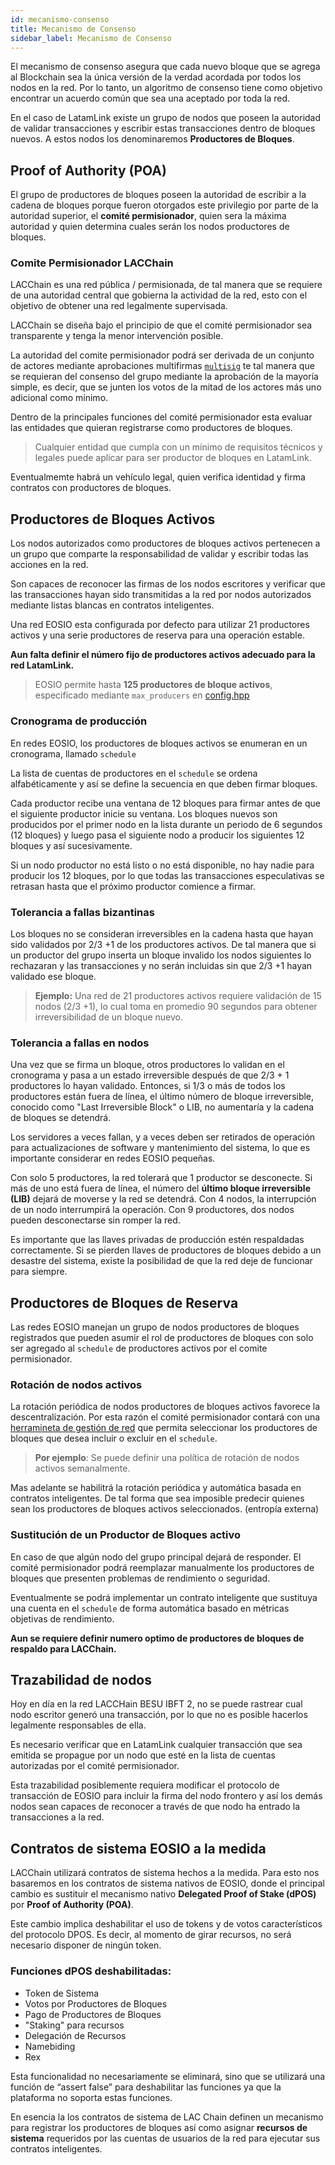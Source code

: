 ```yaml
---
id: mecanismo-consenso
title: Mecanismo de Consenso
sidebar_label: Mecanismo de Consenso
---
```


El mecanismo de consenso asegura que cada nuevo bloque que se agrega al Blockchain sea la única versión de la verdad acordada por todos los nodos en la red. Por lo tanto, un algoritmo de consenso tiene como objetivo encontrar un acuerdo común que sea una aceptado por toda la red.

En el caso de LatamLink existe un grupo de nodos que poseen la autoridad de validar transacciones y escribir estas transacciones dentro de bloques nuevos. A estos nodos los denominaremos **Productores de Bloques**. 

## Proof of Authority (POA)

El grupo de productores de bloques poseen la autoridad de escribir a la cadena de bloques porque fueron otorgados este privilegio por parte de la  autoridad superior, el **comité permisionador**, quien sera la máxima autoridad y quien determina cuales serán los nodos productores de bloques. 

### Comite Permisionador LACChain

LACChain es una red pública / permisionada, de tal manera que se requiere de una autoridad central
 que gobierna la actividad de la red, esto con el objetivo de obtener una red legalmente supervisada.

LACChain se diseña bajo el principio de que el comité permisionador sea transparente y tenga la menor intervención posible. 

La autoridad del comite permisionador podrá ser derivada de un conjunto de actores mediante aprobaciones multifirmas [`multisig`]( https://developers.eos.io/manuals/eosjs/v21.0/how-to-guides/how-to-propose-a-multisig-transaction/#gatsby-focus-wrapper) te tal manera que se requieran del consenso del grupo mediante la aprobación de la mayoría simple, es decir, que se junten los votos de la mitad de los actores más uno adicional como mínimo.

Dentro de la principales funciones del comité permisionador esta evaluar las entidades que quieran registrarse como productores de bloques.

>  Cualquier entidad que cumpla con un mínimo de requisitos técnicos y legales puede aplicar para ser productor de bloques en LatamLink.

Eventualmemte habrá un vehículo legal, quien verifica identidad y firma contratos con productores de bloques. 


## Productores de Bloques Activos

Los nodos autorizados como productores de bloques activos pertenecen a un grupo que comparte la responsabilidad de validar y escribir todas las acciones en la red.

Son capaces de reconocer las firmas de los nodos escritores y verificar que las transacciones hayan sido transmitidas a la red por nodos autorizados mediante listas blancas en contratos inteligentes. 

Una red EOSIO esta configurada por defecto para utilizar 21 productores activos y una serie productores de reserva para una operación estable.

**Aun falta definir el número fijo de productores activos adecuado para la red LatamLink.** 
>  EOSIO permite hasta **125 productores de bloque activos**, especificado mediante  `max_producers` en [config.hpp](https://github.com/EOSIO/eos/blob/master/libraries/chain/include/eosio/chain/config.hpp#L106) 


### Cronograma de producción 
En redes EOSIO, los productores de bloques activos se enumeran en un cronograma, llamado `schedule`

La lista de cuentas de productores en el `schedule` se ordena alfabéticamente y así se define la secuencia en que deben firmar bloques. 

Cada productor recibe una ventana de 12 bloques para firmar antes de que el siguiente productor inicie su ventana. Los bloques nuevos son producidos por el primer nodo en la lista durante un periodo de 6 segundos (12 bloques) y luego pasa el siguiente nodo a producir los siguientes 12 bloques y así sucesivamente. 

Si un nodo productor no está listo o no está disponible, no hay nadie para producir los 12 bloques, por lo que todas las transacciones especulativas se retrasan hasta que el próximo productor comience a firmar.

### Tolerancia a fallas bizantinas
Los bloques no se consideran irreversibles en la cadena hasta que hayan sido validados por 2/3 +1 de los productores activos. De tal manera que si un productor del grupo inserta un bloque invalido los nodos siguientes lo rechazaran y las transacciones y no serán incluidas sin que 2/3 +1 hayan validado ese bloque. 

> **Ejemplo:** Una red de 21 productores activos requiere validación de 15 nodos (2/3 +1), lo cual toma en promedio 90 segundos para obtener irreversibilidad de un bloque nuevo.


### Tolerancia a fallas en nodos
Una vez que se firma un bloque, otros productores lo validan en el cronograma y pasa a un estado irreversible después de que 2/3 + 1 productores lo hayan validado. Entonces, si 1/3 o más de todos los productores están fuera de línea, el último número de bloque irreversible, conocido como "Last Irreversible Block" o LIB, no aumentaría y la cadena de bloques se detendrá.

Los servidores a veces fallan, y a veces deben ser retirados de operación para actualizaciones de software y mantenimiento del sistema, lo que es importante considerar en redes EOSIO pequeñas.

Con solo 5 productores, la red tolerará que 1 productor se desconecte. Si más de uno está fuera de línea, el número del **último bloque irreversible (LIB)** dejará de moverse y la red se detendrá. Con 4 nodos, la interrupción de un nodo interrumpirá la operación. Con 9 productores, dos nodos pueden desconectarse sin romper la red.

Es importante que las llaves privadas de producción estén respaldadas correctamente. Si se pierden llaves de productores de bloques debido a un desastre del sistema, existe la posibilidad de que la red deje de funcionar para siempre.

## Productores de Bloques de Reserva

Las redes EOSIO manejan un grupo de nodos productores de bloques registrados que pueden asumir el rol de productores de bloques con solo ser agregado al `schedule` de productores activos por el comite permisionador.

### Rotación de nodos activos

La rotación periódica de nodos productores de bloques activos favorece la descentralización. Por esta razón el comité permisionador contará con una [herramineta de gestión de red](gestion-red.md) que permita seleccionar los productores de bloques que desea incluir o excluir en el `schedule`. 

> **Por ejemplo**: Se puede definir una política de rotación de nodos activos semanalmente.  

Mas adelante se habilitrá la rotación periódica y automática basada en contratos inteligentes. De tal forma que sea imposible predecir quienes sean los productores de bloques activos seleccionados. (entropía externa)


### Sustitución de un Productor de Bloques activo 
En caso de que algún nodo del grupo principal dejará de responder. El comité permisionador podrá reemplazar manualmente los productores de bloques que presenten problemas de rendimiento o seguridad.

Eventualmente se podrá implementar un contrato inteligente que sustituya una cuenta en el `schedule` de forma automática basado en métricas objetivas de rendimiento.

**Aun se requiere definir numero optimo de productores de bloques de respaldo para LACChain.**


## Trazabilidad de nodos

Hoy en día en la red LACCHain BESU IBFT 2, no se puede rastrear cual nodo escritor generó una transacción, por lo que no es posible hacerlos legalmente responsables de ella.

Es necesario verificar que en LatamLink cualquier transacción que sea emitida se propague por un nodo que esté en la lista de cuentas autorizadas por el comité permisionador.

Esta trazabilidad posiblemente requiera modificar el protocolo de transacción de EOSIO para incluir la firma del nodo frontero y así los  demás nodos sean capaces de reconocer a través de que nodo ha entrado la transacciones a la red. 



## Contratos de sistema EOSIO a la medida

LACChain utilizará contratos de sistema hechos a la medida. Para esto nos basaremos en los contratos de sistema nativos de EOSIO, donde el principal cambio es sustituir el mecanismo nativo **Delegated Proof of Stake (dPOS)** por **Proof of Authority (POA)**.

Este cambio implica deshabilitar el uso de tokens y de votos característicos del protocolo DPOS. Es decir, al momento de girar recursos, no será necesario disponer de ningún token. 

### Funciones dPOS deshabilitadas:

 - Token de Sistema
 - Votos por Productores de Bloques
 - Pago de Productores de Bloques
 - "Staking" para recursos
 - Delegación de Recursos
 - Namebiding
 - Rex

Esta funcionalidad no necesariamente se eliminará, sino que se utilizará una función de “assert false” para deshabilitar las funciones ya que la plataforma no soporta estas funciones.

En esencia la los contratos de sistema de LAC Chain definen un mecanismo para registrar los productores de bloques así como asignar **recursos de sistema** requeridos por las cuentas de usuarios de la red para ejecutar sus contratos inteligentes.


